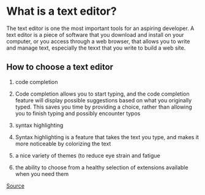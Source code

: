 # What is a text editor?

The text editor is one the most important tools for an aspiring developer. A text editor is a piece of software that you download and install on your computer, or you access through a web browser, that allows you to write and manage text, especially the texxt that you write to build a web site.

## How to choose a text editor
1. code completion
  1. Code completion allows you to start typing, and the code completion feature will display possible suggestions based on what you originally typed. This saves you time by providing a choice, rather than allowing you to finish typing and possibly encounter typos

1. syntax highlighting
  1. Syntax highlighting is a feature that takes the text you type, and makes it more noticeable by colorizing the text

1. a nice variety of themes (to reduce eye strain and fatigue

1. the ability to choose from a healthy selection of extensions available when you need them


[Source](https://codefellows.github.io/code-102-guide/curriculum/class-02/Choosing-A-Text-Editor--The-Older-Coder.pdf)
